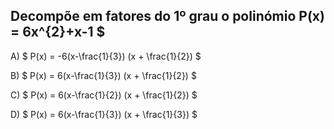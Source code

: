 ## Decompõe em fatores do 1º grau o polinómio P(x) = 6x^{2}+x-1 $ 


A) $ P(x) = -6(x-\frac{1}{3}) (x + \frac{1}{2}) $

B) $ P(x) = 6(x-\frac{1}{3}) (x + \frac{1}{2}) $

C) $ P(x) = 6(x-\frac{1}{2}) (x + \frac{1}{2}) $

D) $ P(x) = 6(x-\frac{1}{3}) (x + \frac{1}{3}) $

